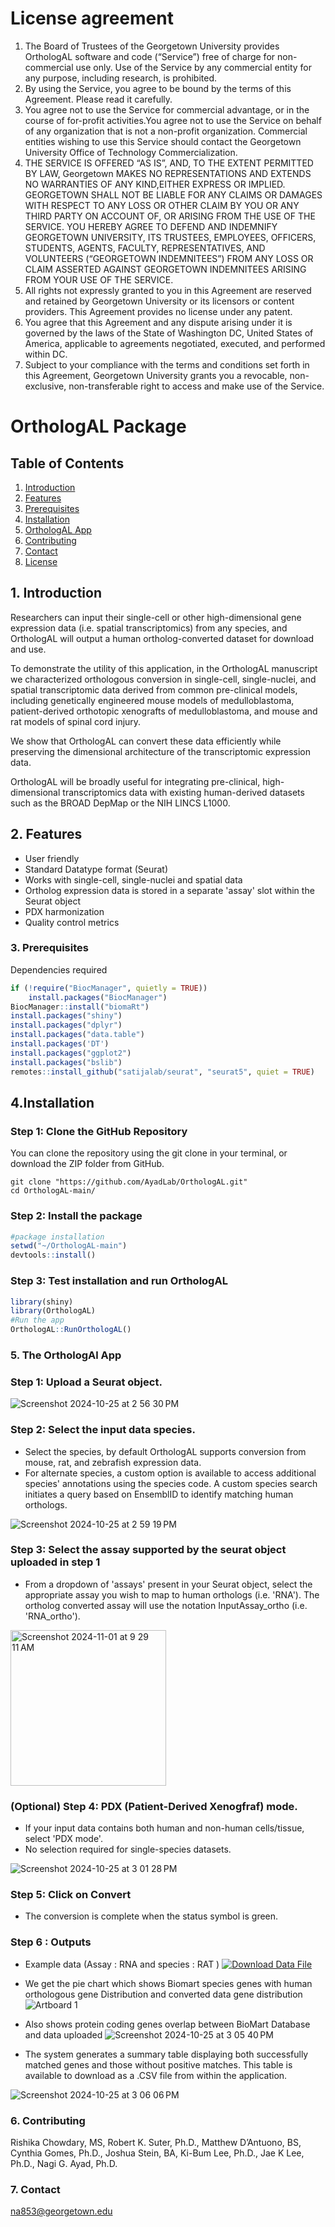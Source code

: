 # License agreement
1. The Board of Trustees of the Georgetown University provides OrthologAL software and code (“Service”) free of charge for non-commercial use only. Use of the Service by any commercial entity for any purpose, including research, is prohibited.
2. By using the Service, you agree to be bound by the terms of this Agreement. Please read it carefully.
3. You agree not to use the Service for commercial advantage, or in the course of for-profit activities.You agree not to use the Service on behalf of any organization that is not a non-profit organization. Commercial entities wishing to use this Service should
contact the Georgetown University Office of Technology Commercialization.
4. THE SERVICE IS OFFERED “AS IS”, AND, TO THE EXTENT PERMITTED BY LAW, Georgetown MAKES NO REPRESENTATIONS AND EXTENDS NO WARRANTIES OF ANY KIND,EITHER EXPRESS OR IMPLIED. GEORGETOWN SHALL NOT BE LIABLE FOR ANY CLAIMS OR DAMAGES WITH RESPECT TO ANY LOSS OR OTHER CLAIM BY YOU OR ANY THIRD PARTY ON ACCOUNT OF, OR ARISING FROM THE USE OF THE SERVICE.
YOU HEREBY AGREE TO DEFEND AND INDEMNIFY GEORGETOWN UNIVERSITY, ITS TRUSTEES, EMPLOYEES, OFFICERS, STUDENTS, AGENTS, FACULTY, REPRESENTATIVES, AND VOLUNTEERS (“GEORGETOWN INDEMNITEES”) FROM ANY LOSS OR CLAIM ASSERTED AGAINST GEORGETOWN INDEMNITEES ARISING FROM YOUR USE OF THE SERVICE.
5. All rights not expressly granted to you in this Agreement are reserved and retained by Georgetown University or its licensors or content providers. This Agreement provides no license under any patent.
6. You agree that this Agreement and any dispute arising under it is governed by the laws of the State of Washington DC, United States of America, applicable to agreements negotiated, executed, and performed within DC.
7. Subject to your compliance with the terms and conditions set forth in this Agreement, Georgetown University grants you a revocable, non-exclusive, non-transferable right to access and make use of the Service.

# OrthologAL Package

## Table of Contents

1. [Introduction](#introduction)
2. [Features](#features)
3. [Prerequisites](#prerequisites)
4. [Installation](#installation)
5. [OrthologAL App](#OrthologAL_App)
6. [Contributing](#contributing)
7. [Contact](#contact)
8. [License](#license)

## 1. Introduction
Researchers can input their single-cell or other high-dimensional gene expression data (i.e. spatial transcriptomics) from any species, and OrthologAL will output a human ortholog-converted dataset for download and use.

To demonstrate the utility of this application, in the OrthologAL manuscript we characterized orthologous conversion in single-cell, single-nuclei, and spatial transcriptomic data derived from common pre-clinical models, including genetically engineered mouse models of medulloblastoma, patient-derived orthotopic xenografts of medulloblastoma, and mouse and rat models of spinal cord injury.

We show that OrthologAL can convert these data efficiently while preserving the dimensional architecture of the transcriptomic expression data. 

OrthologAL will be broadly useful for integrating pre-clinical, high-dimensional transcriptomics data with existing human-derived datasets such as the BROAD DepMap or the NIH LINCS L1000.

## 2. Features

- User friendly
- Standard Datatype format (Seurat)
- Works with single-cell, single-nuclei and spatial data
- Ortholog expression data is stored in a separate 'assay' slot within the Seurat object
- PDX harmonization
- Quality control metrics

### 3. Prerequisites
Dependencies required 

```r
if (!require("BiocManager", quietly = TRUE))
    install.packages("BiocManager")
BiocManager::install("biomaRt")
install.packages("shiny")
install.packages("dplyr")
install.packages("data.table")
install.packages('DT')
install.packages("ggplot2")
install.packages("bslib")
remotes::install_github("satijalab/seurat", "seurat5", quiet = TRUE)
```
## 4.Installation

### Step 1: Clone the GitHub Repository
You can clone the repository using the git clone in your terminal, or download the ZIP folder from GitHub.
```git
git clone "https://github.com/AyadLab/OrthologAL.git" 
cd OrthologAL-main/ 
```

### Step 2: Install the package 
```r
#package installation
setwd("~/OrthologAL-main")
devtools::install()
```

### Step 3: Test installation and run OrthologAL
```r
library(shiny)
library(OrthologAL)
#Run the app
OrthologAL::RunOrthologAL()
```

### 5. The OrthologAl App 
  
### Step 1: Upload a Seurat object.
![Screenshot 2024-10-25 at 2 56 30 PM](https://github.com/user-attachments/assets/1ad8b909-b898-4c5c-a3ce-48581fd035d3)


### Step 2: Select the input data species.
- Select the species, by default OrthologAL supports conversion from mouse, rat, and zebrafish expression data.
- For alternate species, a custom option is available to access additional species' annotations using the species code. A custom species search initiates a query based on EnsemblID to identify matching human orthologs.

![Screenshot 2024-10-25 at 2 59 19 PM](https://github.com/user-attachments/assets/3a7b4f87-6a2c-47d7-8b42-ee566b65f380)


### Step 3: Select the assay supported by the seurat object uploaded in step 1

- From a dropdown of 'assays' present in your Seurat object, select the appropriate assay you wish to map to human orthologs (i.e. 'RNA'). The ortholog converted assay will use the notation InputAssay_ortho (i.e. 'RNA_ortho'). 

<img width="249" alt="Screenshot 2024-11-01 at 9 29 11 AM" src="https://github.com/user-attachments/assets/441d1914-f520-40a3-b2f2-4b51958086b2">

### (Optional) Step 4: PDX (Patient-Derived Xenogfraf) mode. 

- If your input data contains both human and non-human cells/tissue, select 'PDX mode'. 
- No selection required for single-species datasets.

![Screenshot 2024-10-25 at 3 01 28 PM](https://github.com/user-attachments/assets/8f48486f-000f-4c14-8a81-2a27e1e39675)


### Step 5: Click on Convert
- The conversion is complete when the status symbol is green. 

### Step 6 : Outputs
- Example data (Assay : RNA and species : RAT )
[![Download Data File](https://img.shields.io/badge/download-data--file-green)](https://drive.google.com/drive/folders/1icVieksEhdIUTEqkVSHZEfQxhfmKxU3m?usp=sharing)

- We get the pie chart which shows Biomart species genes with human orthologous gene Distribution and converted data gene distribution
![Artboard 1](https://github.com/user-attachments/assets/84704a2a-498c-4041-8a92-650797567329)
- Also shows protein coding genes overlap between BioMart Database and data uploaded
  ![Screenshot 2024-10-25 at 3 05 40 PM](https://github.com/user-attachments/assets/544ace45-db5c-4a60-9863-185148d20cc5)
- The system generates a summary table displaying both successfully matched genes and those without positive matches. This table is available to download as a .CSV file from within the application.

![Screenshot 2024-10-25 at 3 06 06 PM](https://github.com/user-attachments/assets/f8a77769-f008-4c84-b3a6-f43eaedc1641)


### 6. Contributing 
Rishika Chowdary, MS, Robert K. Suter, Ph.D., Matthew D’Antuono, BS, Cynthia Gomes, Ph.D., Joshua Stein, BA, 
Ki-Bum Lee, Ph.D., Jae K Lee, Ph.D., Nagi G. Ayad, Ph.D.

### 7. Contact
[na853@georgetown.edu ](mailto:na853@georgetown.edu) 



